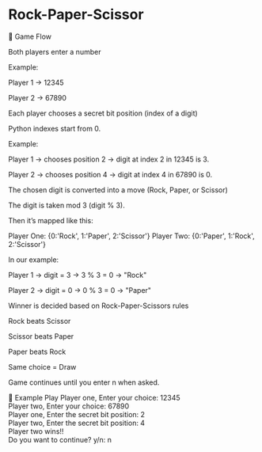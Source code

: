 # Rock-Paper-Scissor
🔹 Game Flow

Both players enter a number

Example:

Player 1 → 12345

Player 2 → 67890

Each player chooses a secret bit position (index of a digit)

Python indexes start from 0.

Example:

Player 1 → chooses position 2 → digit at index 2 in 12345 is 3.

Player 2 → chooses position 4 → digit at index 4 in 67890 is 0.

The chosen digit is converted into a move (Rock, Paper, or Scissor)

The digit is taken mod 3 (digit % 3).

Then it’s mapped like this:

Player One: {0:'Rock', 1:'Paper', 2:'Scissor'}
Player Two: {0:'Paper', 1:'Rock', 2:'Scissor'}


In our example:

Player 1 → digit = 3 → 3 % 3 = 0 → "Rock"

Player 2 → digit = 0 → 0 % 3 = 0 → "Paper"

Winner is decided based on Rock-Paper-Scissors rules

Rock beats Scissor

Scissor beats Paper

Paper beats Rock

Same choice = Draw

Game continues until you enter n when asked.

🔹 Example Play
Player one, Enter your choice: 12345<br>
Player two, Enter your choice: 67890<br>
Player one, Enter the secret bit position: 2<br>
Player two, Enter the secret bit position: 4<br>
Player two wins!!<br>
Do you want to continue? y/n: n<br>